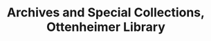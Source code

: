 ---
layout: repo
title: "Archives and Special Collections, Ottenheimer Library"
id: 1349
permalink: repos/1349/
---